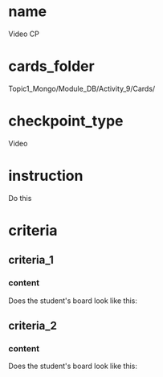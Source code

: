 # name
Video CP 

# cards_folder
Topic1_Mongo/Module_DB/Activity_9/Cards/ 

# checkpoint_type
Video

# instruction
Do this

# criteria

## criteria_1

### content
Does the student's board look like this:


## criteria_2

### content
Does the student's board look like this: